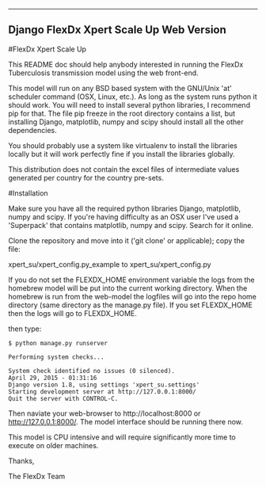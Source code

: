 -----------------------------------------
 Django FlexDx Xpert Scale Up Web Version
-----------------------------------------

#FlexDx Xpert Scale Up

This README doc should help anybody interested in running the FlexDx Tuberculosis
transmission model using the web front-end. 

This model will run on any BSD based system with the GNU/Unix 'at' scheduler
command (OSX, Linux, etc.).  As long as the system runs python it should work.
You will need to install several python libraries, I recommend pip for that.
The file pip freeze in the root directory contains a list, but installing Django, 
matplotlib, numpy and scipy should install all the other dependencies.

You should probably use a system like virtualenv to install the libraries
locally but it will work perfectly fine if you install the libraries globally.

This distribution does not contain the excel files of intermediate values generated per country for the country pre-sets.

#Installation

Make sure you have all the required python libraries Django, matplotlib, numpy
and scipy.  If you're having difficulty as an OSX user I've used a 'Superpack'
that contains matplotlib, numpy and scipy.  Search for it online.

Clone the repository and move into it ('git clone' or applicable); copy the 
file:

xpert_su/xpert_config.py_example
to
xpert_su/xpert_config.py

If you do not set the FLEXDX_HOME environment variable the logs from the
homebrew model will be put into the current working directory.  When the
homebrew is run from the web-model the logfiles will go into the repo
home directory (same directory as the manage.py file).  If you 
set FLEXDX_HOME then the logs will go to FLEXDX_HOME. 

then type:

`$ python manage.py runserver`  

`Performing system checks...`  

`System check identified no issues (0 silenced).`  
`April 29, 2015 - 01:31:16`  
`Django version 1.8, using settings 'xpert_su.settings'`  
`Starting development server at http://127.0.0.1:8000/`  
`Quit the server with CONTROL-C.`  

Then naviate your web-browser to http://localhost:8000 or 
http://127.0.0.1:8000/.  The model interface should be running there
now.

This model is CPU intensive and will require significantly more time
to execute on older machines.

Thanks,

The FlexDx Team
